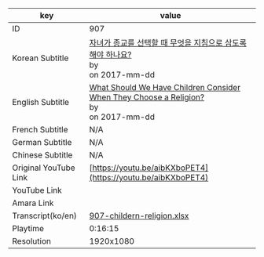 |  key  |  value  |
|-------|---------|
| ID            | 907 |
| Korean Subtitle | [ 자녀가 종교를 선택할 때 무엇을 지침으로 삼도록 해야 하나요?](https://github.com/jungtosociety/dharma-qna/raw/master/sub/907/ko-907-childern-religion.sbv)<br>by <br>on 2017-mm-dd<br>|
| English Subtitle | [What Should We Have Children Consider When They Choose a Religion? ](https://github.com/jungtosociety/dharma-qna/raw/master/sub/907/en-907-childern-religion.sbv)<br>by <br>on 2017-mm-dd<br>|
| French Subtitle | N/A |
| German Subtitle | N/A |
| Chinese Subtitle | N/A |
| Original YouTube Link  | [https://youtu.be/aibKXboPET4](https://youtu.be/aibKXboPET4) |
| YouTube Link  |  |
| Amara Link    |  |
| Transcript(ko/en) | [907-childern-religion.xlsx](https://github.com/jungtosociety/dharma-qna/raw/master/sub/907/907-childern-religion.xlsx) |
| Playtime | 0:16:15 |
| Resolution | 1920x1080|
